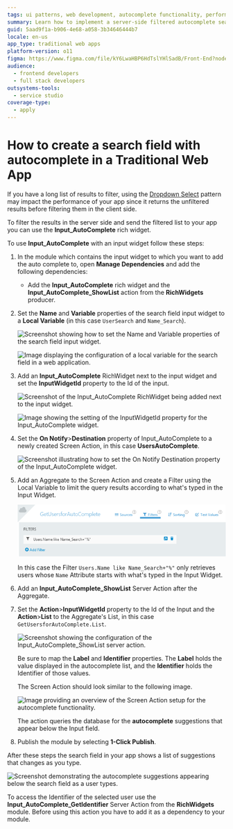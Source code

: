 ```yaml
---
tags: ui patterns, web development, autocomplete functionality, performance optimization, outsystems ui
summary: Learn how to implement a server-side filtered autocomplete search field in a Traditional Web App using OutSystems 11 (O11).
guid: 5aad9f1a-b906-4e68-a058-3b34646444b7
locale: en-us
app_type: traditional web apps
platform-version: o11
figma: https://www.figma.com/file/kY6LwaHBP6HdTslYHlSadB/Front-End?node-id=844:5
audience:
  - frontend developers
  - full stack developers
outsystems-tools:
  - service studio
coverage-type:
  - apply
---
```


# How to create a search field with autocomplete in a Traditional Web App

If you have a long list of results to filter, using the [Dropdown Select](https://success.outsystems.com/Documentation/11/Developing_an_Application/Design_UI/Patterns/Using_Traditional_Web_Patterns/Controls/Dropdown_Select) pattern may impact the performance of your app since it returns the unfiltered results before filtering them in the client side.

To filter the results in the server side and send the filtered list to your app you can use the **Input_AutoComplete** rich widget.

To use **Input_AutoComplete** with an input widget follow these steps:

1. In the module which contains the input widget to which you want to add the auto complete to, open **Manage Dependencies** and add the following dependencies:

    * Add the **Input_AutoComplete** rich widget and the **Input\_AutoComplete\_ShowList** action from the **RichWidgets** producer.

1. Set the **Name** and **Variable** properties of the search field input widget to a **Local Variable** (in this case `UserSearch` and `Name_Search`).

    ![Screenshot showing how to set the Name and Variable properties of the search field input widget.](images/autocomplete01.png "Setting Name and Variable Properties")

    ![Image displaying the configuration of a local variable for the search field in a web application.](images/autocomplete03.png "Local Variable Configuration")

1. Add an **Input_AutoComplete** RichWidget next to the input widget and set the **InputWidgetId** property to the Id of the input.

    ![Screenshot of the Input_AutoComplete RichWidget being added next to the input widget.](images/autocomplete00.png "Adding Input_AutoComplete Widget")

    ![Image showing the setting of the InputWidgetId property for the Input_AutoComplete widget.](images/autocomplete06.png "InputWidgetId Property Setting")

1. Set the **On Notify**>**Destination** property of Input_AutoComplete to a newly created Screen Action, in this case **UsersAutoComplete**.

    ![Screenshot illustrating how to set the On Notify Destination property of the Input_AutoComplete widget.](images/autocomplete07.png "On Notify Destination Configuration")

1. Add an Aggregate to the Screen Action and create a Filter using the Local Variable to limit the query results according to what's typed in the Input Widget.

    ![Image depicting the addition of an Aggregate to the Screen Action for filtering query results.](images/autocomplete11.png "Filtering with Aggregate in Screen Action")

    In this case the Filter `Users.Name like Name_Search+"%"` only retrieves users whose `Name` Attribute starts with what's typed in the Input Widget.

1. Add an **Input\_AutoComplete\_ShowList** Server Action after the Aggregate.

1. Set the **Action**>**InputWidgetId** property to the Id of the Input and the **Action**>**List** to the Aggregate's List, in this case `GetUsersforAutoComplete.List`.

    ![Screenshot showing the configuration of the Input_AutoComplete_ShowList server action.](images/autocomplete10.png "Configuring Input_AutoComplete_ShowList")

    Be sure to map the **Label** and **Identifier** properties. The **Label** holds the value displayed in the autocomplete list, and the **Identifier** holds the Identifier of those values.

    The Screen Action should look similar to the following image.

    ![Image providing an overview of the Screen Action setup for the autocomplete functionality.](images/autocomplete09.png "Screen Action Overview")

    The action queries the database for the **autocomplete** suggestions that appear below the Input field.

1. Publish the module by selecting **1-Click Publish**.

After these steps the search field in your app shows a list of suggestions that changes as you type.

![Screenshot demonstrating the autocomplete suggestions appearing below the search field as a user types.](images/autocomplete13.png "Autocomplete Suggestions Display")

<div class="info" markdown="1">

To access the Identifier of the selected user use the **Input\_AutoComplete\_GetIdentifier** Server Action from the **RichWidgets** module. Before using this action you have to add it as a dependency to your module.
</div>
